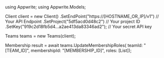 using Appwrite;
using Appwrite.Models;

Client client = new Client()
    .SetEndPoint("https://[HOSTNAME_OR_IP]/v1") // Your API Endpoint
    .SetProject("5df5acd0d48c2") // Your project ID
    .SetKey("919c2d18fb5d4...a2ae413da83346ad2"); // Your secret API key

Teams teams = new Teams(client);

Membership result = await teams.UpdateMembershipRoles(
    teamId: "[TEAM_ID]",
    membershipId: "[MEMBERSHIP_ID]",
    roles: [List<object>]);